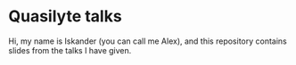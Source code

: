 # Quasilyte talks

Hi, my name is Iskander (you can call me Alex), and this repository contains
slides from the talks I have given.

